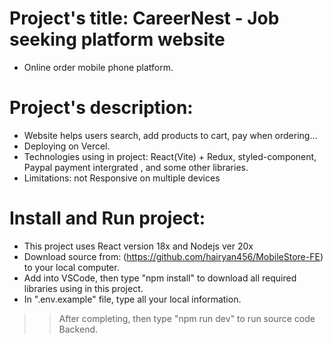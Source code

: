 # Project's title: CareerNest - Job seeking platform website
- Online order mobile phone platform.

# Project's description:
- Website helps users search, add products to cart, pay when ordering...
- Deploying on Vercel.
- Technologies using in project: React(Vite) + Redux, styled-component, Paypal payment intergrated , and some other libraries.
- Limitations: not Responsive on multiple devices

# Install and Run project:
- This project uses React version 18x and Nodejs ver 20x
- Download source from: (https://github.com/hairyan456/MobileStore-FE) to your local computer.
- Add into VSCode, then type "npm install" to download all required libraries using in this project.
- In ".env.example" file, type all your local information.
>> After completing, then type "npm run dev" to run source code Backend.